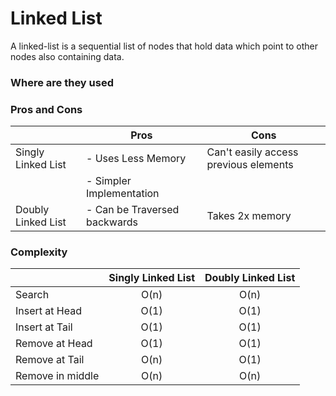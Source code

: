 # Linked List

A linked-list is a sequential list of nodes that hold data which point to other nodes also containing data.

### Where are they used



### Pros and Cons
| | Pros | Cons |
| --- | --- | --- |
| Singly Linked List | - Uses Less Memory | Can't easily access previous elements |
| | - Simpler Implementation | |
| Doubly Linked List | - Can be Traversed backwards | Takes 2x memory |

### Complexity
| | Singly Linked List | Doubly Linked List |
| --- | :---: | :---: |
| Search | O(n) | O(n) |
| Insert at Head | O(1) | O(1) |
| Insert at Tail | O(1) | O(1) |
| Remove at Head | O(1) | O(1) |
| Remove at Tail | O(n) | O(1) |
| Remove in middle | O(n) | O(n) |






 
